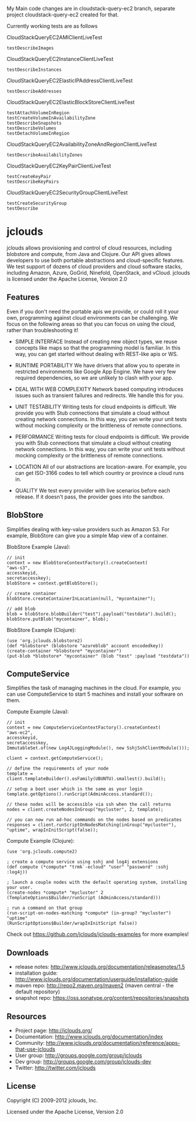 My Main code changes are in cloudstack-query-ec2 branch, separate project cloudstack-query-ec2 created for that.

Currently working tests are as follows 

CloudStackQueryEC2AMIClientLiveTest

    testDescribeImages

CloudStackQueryEC2InstanceClientLiveTest

    testDescribeInstances

CloudStackQueryEC2ElasticIPAddressClientLiveTest

    testDescribeAddresses

CloudStackQueryEC2ElasticBlockStoreClientLiveTest

    testAttachVolumeInRegion
    testCreateVolumeInAvailabilityZone
    testDescribeSnapshots
    testDescribeVolumes
    testDetachVolumeInRegion

CloudStackQueryEC2AvailabilityZoneAndRegionClientLiveTest

    testDescribeAvailabilityZones

CloudStackQueryEC2KeyPairClientLiveTest

    testCreateKeyPair
    testDescribeKeyPairs

CloudStackQueryEC2SecurityGroupClientLiveTest

    testCreateSecurityGroup
    testDescribe






jclouds
======
jclouds allows provisioning and control of cloud resources, including blobstore
and compute, from Java and Clojure.  Our API gives allows developers to use
both portable abstractions and cloud-specific features.  We test support of dozens of
cloud providers and cloud software stacks, including Amazon, Azure, GoGrid,
Ninefold, OpenStack, and vCloud.  jclouds is licensed under the Apache License,
Version 2.0

Features
--------
Even if you don't need the portable apis we provide, or could roll it your own, programming against cloud environments can be challenging. We focus on the following areas so that you can focus on using the cloud, rather than troubleshooting it!

* SIMPLE INTERFACE
Instead of creating new object types, we reuse concepts like maps so that the programming model is familiar. In this way, you can get started without dealing with REST-like apis or WS.

* RUNTIME PORTABILITY
We have drivers that allow you to operate in restricted environments like Google App Engine. We have very few required dependencies, so we are unlikely to clash with your app.

* DEAL WITH WEB COMPLEXITY
Network based computing introduces issues such as transient failures and redirects.
We handle this for you.

* UNIT TESTABILITY
Writing tests for cloud endpoints is difficult. We provide you with Stub connections that simulate a cloud without creating network connections. In this way, you can write your unit tests without mocking complexity or the brittleness of remote connections.

* PERFORMANCE
Writing tests for cloud endpoints is difficult. We provide you with Stub connections that simulate a cloud without creating network connections. In this way, you can write your unit tests without mocking complexity or the brittleness of remote connections.

* LOCATION 
All of our abstractions are location-aware. For example, you can get ISO-3166 codes to tell which country or province a cloud runs in.

* QUALITY 
We test every provider with live scenarios before each release. If it doesn't pass, the provider goes into the sandbox.


BlobStore
-----------
Simplifies dealing with key-value providers such as Amazon S3. For example, BlobStore can give you a simple Map view of a container.

BlobStore Example (Java):

	// init
	context = new BlobStoreContextFactory().createContext(
	"aws-s3",
	accesskeyid,
	secretaccesskey);
	blobStore = context.getBlobStore();

	// create container
	blobStore.createContainerInLocation(null, "mycontainer");

	// add blob
	blob = blobStore.blobBuilder("test").payload("testdata").build();
	blobStore.putBlob("mycontainer", blob);

BlobStore Example (Clojure):

	(use 'org.jclouds.blobstore2)
	(def *blobstore* (blobstore "azureblob" account encodedkey))
	(create-container *blobstore* "mycontainer")
	(put-blob *blobstore* "mycontainer" (blob "test" :payload "testdata"))

ComputeService
---------------
Simplifies the task of managing machines in the cloud. For example, you can use ComputeService to start 5 machines and install your software on them.

Compute Example (Java):

	// init
	context = new ComputeServiceContextFactory().createContext(
	"aws-ec2",
	accesskeyid,
	secretaccesskey,
	ImmutableSet.of(new Log4JLoggingModule(), new SshjSshClientModule()));

	client = context.getComputeService();
 
	// define the requirements of your node
	template = client.templateBuilder().osFamily(UBUNTU).smallest().build();

	// setup a boot user which is the same as your login
	template.getOptions().runScript(AdminAccess.standard());

	// these nodes will be accessible via ssh when the call returns
	nodes = client.createNodesInGroup("mycluster", 2, template);

	// you can now run ad-hoc commands on the nodes based on predicates
	responses = client.runScriptOnNodesMatching(inGroup("mycluster"), "uptime", wrapInInitScript(false));

Compute Example (Clojure):

	(use 'org.jclouds.compute2)

	; create a compute service using sshj and log4j extensions
	(def compute (*compute* "trmk`-ecloud" "user" "password" :sshj :log4j))

	; launch a couple nodes with the default operating system, installing your user.
	(create-nodes *compute* "mycluster" 2
	(TemplateOptions$Builder/runScript (AdminAccess/standard)))

	; run a command on that group 
	(run-script-on-nodes-matching *compute* (in-group? "mycluster") "uptime" 
	(RunScriptOptions$Builder/wrapInInitScript false))

Check out https://github.com/jclouds/jclouds-examples for more examples!

Downloads
------------------------
* release notes: http://www.jclouds.org/documentation/releasenotes/1.5
* installation guide: http://www.jclouds.org/documentation/userguide/installation-guide
* maven repo: http://repo2.maven.org/maven2 (maven central - the default repository)
* snapshot repo: https://oss.sonatype.org/content/repositories/snapshots
 
Resources
----------------------------
* Project page: http://jclouds.org/
* Documentation: http://www.jclouds.org/documentation/index
* Community: http://www.jclouds.org/documentation/reference/apps-that-use-jclouds 
* User group: http://groups.google.com/group/jclouds
* Dev group: http://groups.google.com/group/jclouds-dev
* Twitter: http://twitter.com/jclouds


License
-------
Copyright (C) 2009-2012 jclouds, Inc.

Licensed under the Apache License, Version 2.0
